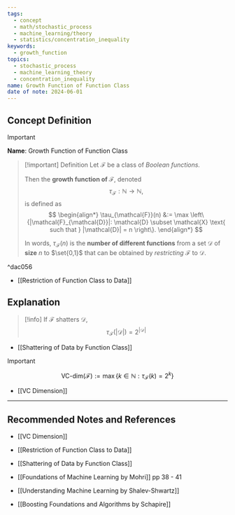 ```yaml
---
tags:
  - concept
  - math/stochastic_process
  - machine_learning/theory
  - statistics/concentration_inequality
keywords:
  - growth_function
topics:
  - stochastic_process
  - machine_learning_theory
  - concentration_inequality
name: Growth Function of Function Class
date of note: 2024-06-01
---
```


## Concept Definition

>[!important]
>**Name**: Growth Function of Function Class

>[!important] Definition
>Let $\mathcal{F}$ be a class of *Boolean functions.* 
>
>Then the **growth function of $\mathcal{F}$**, denoted $$\tau_{\mathcal{F}}: \mathbb{N} \to \mathbb{N},$$ is defined as
>$$
> \begin{align*}
> \tau_{\mathcal{F}}(n) &:= \max \left\{|\mathcal{F}_{\mathcal{D}}|:  \mathcal{D} \subset \mathcal{X} \text{ such that } |\mathcal{D}| = n \right\}.
> \end{align*}
>$$ 
>
> In words, $\tau_{\mathcal{F}}(n)$ is the **number of different functions** from a set $\mathcal{D}$ of **size** $n$ to $\set{0,1}$ that can be obtained by *restricting* $\mathcal{F}$ to $\mathcal{D}$.

^dac056

- [[Restriction of Function Class to Data]]


## Explanation

>[!info] 
>If $\mathcal{F}$ shatters $\mathcal{D}$,
>$$
>\tau_{\mathcal{F}}(|\mathcal{D}|) = 2^{|\mathcal{D}|}
>$$

- [[Shattering of Data by Function Class]]

>[!important]
>$$
>\text{VC-dim}(\mathcal{F}) := \max\left\{k \in \mathbb{N}: \tau_{\mathcal{F}}(k) = 2^k  \right\} 
>$$

- [[VC Dimension]]






-----------
##  Recommended Notes and References

- [[VC Dimension]]
- [[Restriction of Function Class to Data]]
- [[Shattering of Data by Function Class]]


- [[Foundations of Machine Learning by Mohri]] pp 38 - 41
- [[Understanding Machine Learning by Shalev-Shwartz]]
- [[Boosting Foundations and Algorithms by Schapire]]